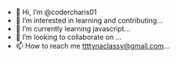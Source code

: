 - 👋 Hi, I’m @codercharis01
- 👀 I’m interested in learning and contributing...
- 🌱 I’m currently learning javascript...
- 💞️ I’m looking to collaborate on ...
- 📫 How to reach me ttttynaclassy@gmail.com...

<!---
codercharis01/codercharis01 is a ✨ special ✨ repository because its `README.md` (this file) appears on your GitHub profile.
You can click the Preview link to take a look at your changes.
--->
